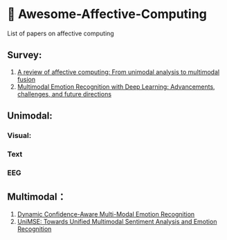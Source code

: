 # 🤖 Awesome-Affective-Computing
List of papers on affective computing
## Survey:
1. [A review of affective computing: From unimodal analysis to multimodal fusion](https://www.sciencedirect.com/science/article/pii/S1566253517300738)
2. [Multimodal Emotion Recognition with Deep Learning: Advancements, challenges, and future directions](https://www.sciencedirect.com/science/article/pii/S1566253523005341)
## Unimodal:
### Visual:

### Text

### EEG

## Multimodal：
1. [Dynamic Confidence-Aware Multi-Modal Emotion Recognition](https://ieeexplore.ieee.org/stamp/stamp.jsp?tp=&arnumber=10349925)
2. [UniMSE: Towards Unified Multimodal Sentiment Analysis and Emotion Recognition](https://arxiv.org/pdf/2211.11256)
